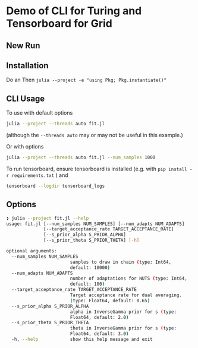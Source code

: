 # Demo of CLI for Turing and Tensorboard for Grid


## New Run

## Installation
Do an
Then
`julia --project -e "using Pkg; Pkg.instantiate()"`
## CLI Usage
To use with default options
```bash
julia --project --threads auto fit.jl
```
(although the `--threads auto` may or may not be useful in this example.)

Or with options
```bash
julia --project --threads auto fit.jl --num_samples 1000
```
To run tensorboard, ensure tensorboard is installed (e.g. with  `pip install -r requirements.txt` ) and
```bash
tensorboard --logdir tensorboard_logs
```
## Options
```bash
❯ julia --project fit.jl --help
usage: fit.jl [--num_samples NUM_SAMPLES] [--num_adapts NUM_ADAPTS]
              [--target_acceptance_rate TARGET_ACCEPTANCE_RATE]
              [--s_prior_alpha S_PRIOR_ALPHA]
              [--s_prior_theta S_PRIOR_THETA] [-h]

optional arguments:
  --num_samples NUM_SAMPLES
                        samples to draw in chain (type: Int64,
                        default: 10000)
  --num_adapts NUM_ADAPTS
                        number of adaptations for NUTS (type: Int64,
                        default: 100)
  --target_acceptance_rate TARGET_ACCEPTANCE_RATE
                        Target acceptance rate for dual averaging.
                        (type: Float64, default: 0.65)
  --s_prior_alpha S_PRIOR_ALPHA
                        alpha in InverseGamma prior for s (type:
                        Float64, default: 2.0)
  --s_prior_theta S_PRIOR_THETA
                        theta in InverseGamma prior for s (type:
                        Float64, default: 3.0)
  -h, --help            show this help message and exit
```
